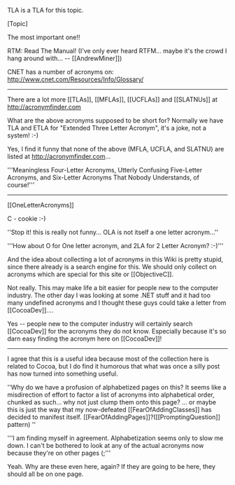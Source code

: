 TLA is a TLA for this topic.

[Topic]

The most important one!!

RTM:  Read The Manual! (I've only ever heard RTFM... maybe it's the crowd I hang around with... -- [[AndrewMiner]])

CNET has a number of acronyms on:  http://www.cnet.com/Resources/Info/Glossary/

----

There are a lot more [[TLAs]], [[MFLAs]], [[UCFLAs]] and [[SLATNUs]] at http://acronymfinder.com

What are the above acronyms supposed to be short for? Normally we have TLA and ETLA for "Extended Three Letter Acronym", it's a joke, not a system! :-)

Yes, I find it funny that none of the above (MFLA, UCFLA, and SLATNU) are listed at http://acronymfinder.com...

'''Meaningless Four-Letter Acronyms, Utterly Confusing Five-Letter Acronyms, and Six-Letter Acronyms That Nobody Understands, of course!'''

----

[[OneLetterAcronyms]]

C - cookie :-)

''Stop it! this is really not funny... OLA is not itself a one letter acronym...''

'''How about O for One letter acronym, and 2LA for 2 Letter Acronym? :-)'''

And the idea about collecting a lot of acronyms in this Wiki is pretty stupid, since there already is a search engine for this. We should only collect on acronyms which are special for this site or [[ObjectiveC]].

Not really.  This may make life a bit easier for people new to the computer industry.  The other day I was looking at some .NET stuff and it had too many
undefined acronyms and I thought these guys could take a letter from [[CocoaDev]]....

Yes -- people new to the computer industry will certainly search [[CocoaDev]] for the acronyms they do not know. Especially because it's so darn easy finding the acronym here on [[CocoaDev]]!

----

I agree that this is a useful idea because most of the collection here is related to Cocoa, but I do find it humorous that what was once a silly post has now turned into something useful. 


''Why do we have a profusion of alphabetized pages on this?  It seems like a misdirection of effort to factor a list of acronyms into alphabetical order, chunked as such... why not just clump them onto this page?  ... or maybe this is just the way that my now-defeated [[FearOfAddingClasses]] has decided to manifest itself.  [[FearOfAddingPages]]?([[PromptingQuestion]] pattern) ''

'''I am finding myself in agreement. Alphabetization seems only to slow me down. I can't be bothered to look at any of the actual acronyms now because they're on other pages (;'''

Yeah.  Why are these even here, again?  If they are going to be here, they should all be on one page.